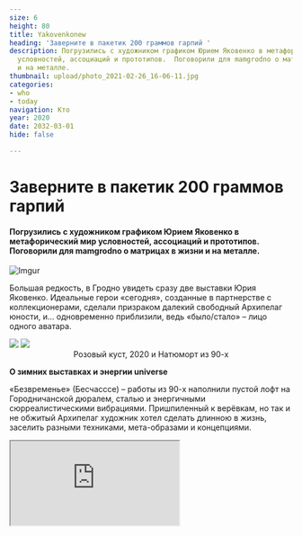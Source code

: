 ```yaml
---
size: 6
height: 80
title: Yakovenkonew
heading: 'Заверните в пакетик 200 граммов гарпий '
description: Погрузились с художником графиком Юрием Яковенко в метафорический мир
  условностей, ассоциаций и прототипов.  Поговорили для mamgrodno о матрицах в жизни
  и на металле.
thumbnail: upload/photo_2021-02-26_16-06-11.jpg
categories:
- who
- today
navigation: Кто
year: 2020
date: 2032-03-01
hide: false

---
```

# **Заверните в пакетик 200 граммов гарпий**

#### Погрузились с художником графиком Юрием Яковенко в метафорический мир условностей, ассоциаций и прототипов.  Поговорили для mamgrodno о матрицах в жизни и на металле.

![Imgur](https://i.imgur.com/B4ch0SS.jpg)

Большая редкость, в Гродно увидеть сразу две выставки Юрия Яковенко. Идеальные герои «сегодня», созданные в партнерстве с коллекционерами, сделали призраком далекий свободный Архипелаг юности, и… одновременно приблизили, ведь «было/стало» – лицо одного аватара. 

<div class="gallery2">
<!-- Смените gallery2 на gallery3 или gallery4, цифра определяет количество картинок в одном ряду -->
<a href="https://imgur.com/O8MvP1w"><img src="https://i.imgur.com/O8MvP1w.jpg"></a>
<a href="https://imgur.com/Uh5HMsr"><img src="https://i.imgur.com/Uh5HMsr.jpg"></a>
</div>
<center>Розовый куст, 2020 и Натюморт из 90-х</center>

**О зимних выставках и энергии universe**

«Безвременье» (Бесчасссе) – работы из 90-х наполнили пустой лофт на Городничанской дюралем, сталью и энергичными сюрреалистическими вибрациями. Пришпиленный к верёвкам, но так и не обжитый Архипелаг художник хотел сделать длинною в жизнь, заселить разными техниками, мета-образами и концепциями.

<div><iframe class="youtube" src="https://www.youtube.com/embed/6gLkL7J_Rd8"></div>
  
С другой стороны, современная серия, созданный на заказ романтический «Сад». Белые стены, офорты за стеклом, половинка фарфорового яблока... и первое место в триеннале «Vivat Viva» в конце прошлого года в Минске.

Сад – это новеллы в 18 офортах: Жизнь, Времена года, Гороскоп, Любовь.  Их можно смотреть, рассматривать, считывать образы, детали и сюжеты. В графику «вписаны» стихи греческого поэта и коллекционера Христоса Янакиса, где космические чувства завязаны на ассоциациях со значимыми моментами личной жизни.

<div class="gallery4">
<!-- Смените gallery2 на gallery3 или gallery4, цифра определяет количество картинок в одном ряду -->
<a href="https://imgur.com/cVUElmG"><img src="https://i.imgur.com/cVUElmG.jpg"></a>
<a href="https://imgur.com/aFSeeuJ"><img src="https://i.imgur.com/aFSeeuJ.jpg"></a>
<a href="https://imgur.com/4yTnSA8"><img src="https://i.imgur.com/4yTnSA8.jpg"></a>
<a href="https://imgur.com/3tyiSwX"><img src="https://i.imgur.com/3tyiSwX.jpg"></a>
</div>
<center>Из серии Сад</center>
  
Сегодня во многом творчество Юрия Яковенко связано с греческим коллекционером, поэтом и философом Христосом Янакисом. Серии гравюр сюжетов из греческой мифологии запланированы на 10 лет. Одновременно Христос стал поэтическим соавтором художника. 

**О риторике компромисса и наборе новых/старых фантазий**

_– После того, как риторика компромисса исчерпана, есть место личным приоритетам. Без надлома, когда кажется: какая-то тема была интересная, глобальная, фантазийная, а ты ее пропустил. Всегда появляется набор новых (или старых) фантазий, который хочется выплеснуть. Мне необходимо просто получать удовольствие от того, что я сижу «чирикаю» по металлу, сделал, стравил, спечатал, бац, получилось… и я не думаю: понравится или нет. Серия Сад – работа, практически, совершенная для меня в техническом плане... Этого требует сотрудничество. Но ты уже можешь все._
  
![Imgur](https://i.imgur.com/48dd8ni.jpg)
  
**О погружении в метафору и демонических лабиринтах** 

_– Постоянно использовать одни и те же наработки мне уже не интересно, хочется в какой-то степени быть натуралистичным. Достаточно много художников графиков похожи: сплошной сюрреализм, гипертрофированные тела. Иногда необходимо, чтобы было, если грубо говорить, как настоящее. Конечно, (улыбается) гарпии останутся. Например, готовится где-то большой альбом Данте, а какой же Данте без гарпий. Так что просят: «пришлите, заверните мне гарпий 200 граммов в пакетик, добавьте сто граммов спиралей»._
  
![Imgur](https://i.imgur.com/hIGIp2U.jpg)
<center>Гарпии, фрагмент</center> 
  
**О чувственности, телах, предметах и порно** 

_– Не так давно в моем творчестве появилось женское тело. Я упирался до последнего, но как в греческой мифологии обойтись без него. Я сделал работу, Христос написал стихи. Многолетняя дружба подводила к тому, что мы продолжим делать большие проекты по греческой мифологии. Все мои последние серии об этом, и, в какой-то степени, сакрализация темы для самого заказчика. «Я хочу оставить после себя памятник Греции, огромный монумент сделать твоими руками», – говорит мне Христос», похоже, что это так._
  
<div class="gallery4">
<!-- Смените gallery2 на gallery3 или gallery4, цифра определяет количество картинок в одном ряду -->
<a href="https://imgur.com/C8QPhd5"><img src="https://i.imgur.com/C8QPhd5.jpg"></a>
<a href="https://imgur.com/hqFvkyf"><img src="https://i.imgur.com/hqFvkyf.jpg"></a>
<a href="https://imgur.com/FE2cubf"><img src="https://i.imgur.com/FE2cubf.jpg"></a>
<a href="https://imgur.com/7xGS8s5"><img src="https://i.imgur.com/7xGS8s5.jpg"></a>
</div>
<center>Первое яблоко, Жрецы, Гарпии. Финал, Гусь</center>  

Перед тем как начинать большой проект о древней Греции Юрий поехал на Крит, где у Христоса Янакиса дом и галерея. Нужен был материал: «не из книжек же колонны, разрушенные храмы выбирать». 

_– Я на песочек, на травку ложился, искал ракурсы, которые мне понадобятся, возможные фрагменты, для работы. Ставил себе задачу, узнать и почувствовать пейзаж. Христос был немного шокирован, он подумал, что люди будут самыми главными. Но я хотел попробовать, чтобы ландшафт был главным героем. Закладывают смысл камни, колонны, конструкции. Детали, обломки имеют большое значение._
  
<div class="gallery3">
<!-- Смените gallery2 на gallery3 или gallery4, цифра определяет количество картинок в одном ряду -->
<a href="https://imgur.com/SKZ28F1"><img src="https://i.imgur.com/SKZ28F1.jpg"></a>
<a href="https://imgur.com/i2PL2Nb"><img src="https://i.imgur.com/i2PL2Nb.jpg"></a>
<a href="https://imgur.com/RmrH8Dn"><img src="https://i.imgur.com/RmrH8Dn.jpg"></a>
</div>
<center>Европа, Орфей и Эвридика, Эрот и Психея (серия "Легендарные пары")</center> 
  
_– В молодости, да, рисовал демебльские альбомы, книги славы, оформлял агиткабинеты. Но не соглашусь, когда тебе предлагают выйти за грань эротики. Мне предлагали. Многие ради денег и хороших денег создают высококачественную художественную порнографию, но не я. Не стану делать и слащавую картиночку на продажу, когда фамилия – это товарность._

<div class="gallery2">
<!-- Смените gallery2 на gallery3 или gallery4, цифра определяет количество картинок в одном ряду -->
<a href="https://imgur.com/FMmN5Lv"><img src="https://i.imgur.com/FMmN5Lv.jpg"></a>
<a href="https://imgur.com/Fkh4mrs"><img src="https://i.imgur.com/Fkh4mrs.jpg></a>
</div>
  
**О двойном аватаре, когда с одной стороны острый клюв, с другой зловещая спираль**
  
_– Была хорошая работа, в цвете, потом я ее сделал монохромной. Так сложилось само по себе.  Однако состояние двойственности, оно есть. Может, мы поколение – с этим чувством выросли, воспитаны так. Видим одно, думаем другое. Сейчас и время такое, у меня постоянно ассоциация, что параллельно существует две страны на одной территории, без границ. Подумал не так, бац, границы вырастают. Не подумал – вроде и границ нет. В той уже жить не хочешь, вроде перебрался, но и здесь дискомфорт, дышать полной грудью не получается.  Одна часть оккупировала ту, которая хочет жить хорошо, и оказалось, может жить без начальства, договариваться. Сам бы того не хотел, а в двоякости оказываешься._

**О торжестве прототипа, живописности и рисовальности** 

Сюрреалистические, фантазийные, растительные, космические фоны, процарапанные на матрицах и роскошные в оттисках, на самом деле, в большинстве своём, хранятся на подоконнике, полках и в шкафах в мастерской. Затейливые украшения на офортной доске могут оказаться стручком, а ухо – кусочком тыквы с семечками.
  
<div class="gallery2">
<!-- Смените gallery2 на gallery3 или gallery4, цифра определяет количество картинок в одном ряду -->
<a href="https://imgur.com/HY5eEtx"><img src="https://i.imgur.com/HY5eEtx.jpg"></a>
<a href="https://imgur.com/XkFCa1l"><img src="https://i.imgur.com/XkFCa1l.jpg"></a>
</div>
<center>Орнамент, Тыква</center> 
  
_– Зачем выдумывать, в природе всё есть: шишки розы, магнолия (из Италии вез), соты диких пчел, папоротник, тыква. Листья, порезал и высушил, черепашка – всё не случайно, штучки дрючки. Периодически чищу, а потом снова зарастаю. На офортную доску, как на основу можно перевести упавшие листья, виноград, дольки помело, ракушки и даже гороховый суп…._

<div class="gallery2">
<!-- Смените gallery2 на gallery3 или gallery4, цифра определяет количество картинок в одном ряду -->
<a href="https://imgur.com/tBOTi5b"><img src="https://i.imgur.com/tBOTi5b.jpg"></a>
<a href="https://imgur.com/T6VSzqu"><img src="https://i.imgur.com/T6VSzqu.jpg"></a>
</div>
<center>Натюрморт, Розовый куст</center> 
  
_– Не очень люблю в чистом виде черно-белую гравюру. Мне кажется, она немного сушит работу. Хотя, классика вся черно-белая. Нужно учитывать во сколько Дюреру краска обходилась, её еще растолочь нужно было. А сажа везде собиралась. Трубы, печи коптили сами. Я добавляю немного цвета: синего либо зеленого… И просто этот цвет, не черный, не зеленый и не синий, становится сложнее, работа воспринимается по-другому. Розовые пятна – как акцент, красные вкрапления – сразу работа играет, зеленый от красного выигрывает. Монотонность нарушается. Тенденция идет давно, живопись становится очень графична, особенно по Гриневичу видно, а графика начинает претендовать на живописность. Я не гнушаюсь вставлять элементы специально для обработки потом акварелью. Я их делаю о слегка декоративными, чтобы потом обработать акварелью. Вся гравюра черно-белая, и вдруг цвет начинает звучать._

**Автор: Инна МАКСИМЧИК**

Виртуальный тур по выставке «Бесчассе» можно посмотреть [**здесь**](https://www.mamgrodno.com/panorama/jakovlenko_exh.html)

Больше о художнике можно узнать [**здесь**](https://www.mamgrodno.com/journal/yakovenko.html)

Серию Сад до 18 марта можно посмотреть в городском выставочном зале, как часть выставки «Vivat Viva». Избранное». Гродно, ул. Элизы Ожешко, 38.